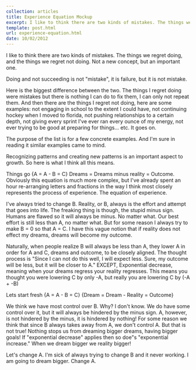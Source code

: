 ```yaml
---
collection: articles
title: Experience Equation Mockup
excerpt: I like to think there are two kinds of mistakes. The things we regret doing, and the things we regret not doing. Not a new concept, but an important one.
template: post.html
url: experience-equation.html
date: 10/02/2012
---
```

I like to think there are two kinds of mistakes. The things we regret doing, and the things we regret not doing. Not a new concept, but an important one.

Doing and not succeeding is not "mistake", it is failure, but it is not mistake.

Here is the biggest difference between the two. The things I regret doing were mistakes but there is nothing I can do to fix them, I can only not repeat them. And then there are the things I regret not doing, here are some examples: not engaging in school to the extent I could have, not continuing hockey when I moved to florida, not pushing relationships to a certain depth, not giving every sprint I've ever ran every ounce of my energy, not ever trying to be good at preparing for things... etc. It goes on.

The purpose of the list is for a few concrete examples. And I'm sure in reading it similar examples came to mind.

Recognizing patterns and creating new patterns is an important aspect to growth. So here is what I think all this means.

Things go {A = A - B = C} Dreams = Dreams minus reality = Outcome. Obviously this equation is much more complex, but I've already spent an hour re-arranging letters and fractions in the way I think most closely represents the process of experience. The equation of experience.

I've always tried to change B. Reality, or B, always is the effort and attempt that goes into life. The freaking thing is though, the stupid minus sign. Humans are flawed so it will always be minus. No matter what. Our best effort is still less than A, no matter what. But for some reason I always try to make B = 0 so that A = C. I have this vague notion that if reality does not effect my dreams, dreams will become my outcome.

Naturally, when people realize B will always be less than A, they lower A in order for A and C, dreams and outcome, to be closely aligned. The thought process is "Since I can not do this well, I will expect less. Sure, my outcome will be less, but it will be closer to A." EXCEPT, Exponential decrease, meaning when your dreams regress your reality regresses. This means you thought you were lowering C by only -A, but really you are lowering C by (-A + -B)

Lets start fresh {A = A - B = C} {Dream = Dream - Reality = Outcome}

We think we have most control over B. Why? I don't know. We do have some control over it, but it will always be hindered by the minus sign. A, however, is not hindered by the minus, it is hindered by nothing! For some reason we think that since B always takes away from A, we don't control A. But that is not true! Nothing stops us from dreaming bigger dreams, having bigger goals! If "exponential decrease" applies then so doe"s "exponential increase." When we dream bigger we reality bigger!

Let's change A. I'm sick of always trying to change B and it never working. I am going to dream bigger. Change A.
